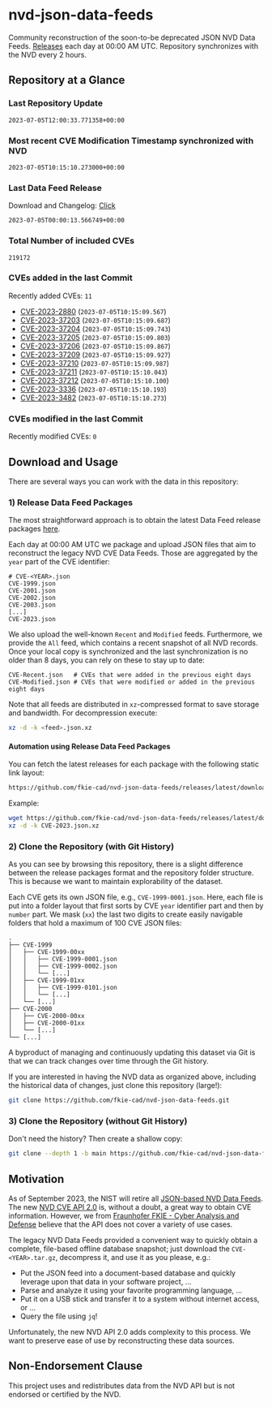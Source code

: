 # nvd-json-data-feeds

Community reconstruction of the soon-to-be deprecated JSON NVD Data Feeds. 
[Releases](https://github.com/fkie-cad/nvd-json-data-feeds/releases/latest) each day at 00:00 AM UTC.
Repository synchronizes with the NVD every 2 hours.

## Repository at a Glance

### Last Repository Update

```plain
2023-07-05T12:00:33.771358+00:00
```

### Most recent CVE Modification Timestamp synchronized with NVD

```plain
2023-07-05T10:15:10.273000+00:00
```

### Last Data Feed Release

Download and Changelog: [Click](https://github.com/fkie-cad/nvd-json-data-feeds/releases/latest)

```plain
2023-07-05T00:00:13.566749+00:00
```

### Total Number of included CVEs

```plain
219172
```

### CVEs added in the last Commit

Recently added CVEs: `11`

* [CVE-2023-2880](CVE-2023/CVE-2023-28xx/CVE-2023-2880.json) (`2023-07-05T10:15:09.567`)
* [CVE-2023-37203](CVE-2023/CVE-2023-372xx/CVE-2023-37203.json) (`2023-07-05T10:15:09.687`)
* [CVE-2023-37204](CVE-2023/CVE-2023-372xx/CVE-2023-37204.json) (`2023-07-05T10:15:09.743`)
* [CVE-2023-37205](CVE-2023/CVE-2023-372xx/CVE-2023-37205.json) (`2023-07-05T10:15:09.803`)
* [CVE-2023-37206](CVE-2023/CVE-2023-372xx/CVE-2023-37206.json) (`2023-07-05T10:15:09.867`)
* [CVE-2023-37209](CVE-2023/CVE-2023-372xx/CVE-2023-37209.json) (`2023-07-05T10:15:09.927`)
* [CVE-2023-37210](CVE-2023/CVE-2023-372xx/CVE-2023-37210.json) (`2023-07-05T10:15:09.987`)
* [CVE-2023-37211](CVE-2023/CVE-2023-372xx/CVE-2023-37211.json) (`2023-07-05T10:15:10.043`)
* [CVE-2023-37212](CVE-2023/CVE-2023-372xx/CVE-2023-37212.json) (`2023-07-05T10:15:10.100`)
* [CVE-2023-3336](CVE-2023/CVE-2023-33xx/CVE-2023-3336.json) (`2023-07-05T10:15:10.193`)
* [CVE-2023-3482](CVE-2023/CVE-2023-34xx/CVE-2023-3482.json) (`2023-07-05T10:15:10.273`)


### CVEs modified in the last Commit

Recently modified CVEs: `0`



## Download and Usage

There are several ways you can work with the data in this repository:

### 1) Release Data Feed Packages

The most straightforward approach is to obtain the latest Data Feed release packages [here](https://github.com/fkie-cad/nvd-json-data-feeds/releases/latest).

Each day at 00:00 AM UTC we package and upload JSON files that aim to reconstruct the legacy NVD CVE Data Feeds.
Those are aggregated by the `year` part of the CVE identifier:

```
# CVE-<YEAR>.json
CVE-1999.json
CVE-2001.json
CVE-2002.json
CVE-2003.json
[...]
CVE-2023.json
```

We also upload the well-known `Recent` and `Modified` feeds.
Furthermore, we provide the `All` feed, which contains a recent snapshot of all NVD records.
Once your local copy is synchronized and the last synchronization is no older than 8 days, you can rely on these to stay up to date:

```plain
CVE-Recent.json   # CVEs that were added in the previous eight days
CVE-Modified.json # CVEs that were modified or added in the previous eight days
```

Note that all feeds are distributed in `xz`-compressed format to save storage and bandwidth.
For decompression execute:

```sh
xz -d -k <feed>.json.xz
```


#### Automation using Release Data Feed Packages

You can fetch the latest releases for each package with the following static link layout:

```sh
https://github.com/fkie-cad/nvd-json-data-feeds/releases/latest/download/CVE-<YEAR>.json.xz
```

Example:

```sh
wget https://github.com/fkie-cad/nvd-json-data-feeds/releases/latest/download/CVE-2023.json.xz
xz -d -k CVE-2023.json.xz
```

### 2) Clone the Repository (with Git History)

As you can see by browsing this repository, there is a slight difference between the release packages format and the repository folder structure.
This is because we want to maintain explorability of the dataset.

Each CVE gets its own JSON file, e.g., `CVE-1999-0001.json`.
Here, each file is put into a folder layout that first sorts by CVE `year` identifier part and then by `number` part.
We mask (`xx`) the last two digits to create easily navigable folders that hold a maximum of 100 CVE JSON files:

```plain
.
├── CVE-1999
│   ├── CVE-1999-00xx
│   │   ├── CVE-1999-0001.json
│   │   ├── CVE-1999-0002.json
│   │   └── [...]
│   ├── CVE-1999-01xx
│   │   ├── CVE-1999-0101.json
│   │   └── [...]
│   └── [...]
├── CVE-2000
│   ├── CVE-2000-00xx
│   ├── CVE-2000-01xx
│   └── [...]
└── [...]
```

A byproduct of managing and continuously updating this dataset via Git is that we can track changes over time through the Git history.

If you are interested in having the NVD data as organized above, including the historical data of changes, just clone this repository (large!):

```sh
git clone https://github.com/fkie-cad/nvd-json-data-feeds.git
```

### 3) Clone the Repository (without Git History)

Don't need the history? Then create a shallow copy:

```sh
git clone --depth 1 -b main https://github.com/fkie-cad/nvd-json-data-feeds.git
```

## Motivation

As of September 2023, the NIST will retire all [JSON-based NVD Data Feeds](https://nvd.nist.gov/vuln/data-feeds#divRetirementBanner-1).
The new [NVD CVE API 2.0](https://nvd.nist.gov/developers/vulnerabilities) is, without a doubt, a great way to obtain CVE information.
However, we from [Fraunhofer FKIE - Cyber Analysis and Defense](https://www.fkie.fraunhofer.de/en/departments/cad.html) believe that the API does not cover a variety of use cases.

The legacy NVD Data Feeds provided a convenient way to quickly obtain a complete, file-based offline database snapshot; just download the `CVE-<YEAR>.tar.gz`, decompress it, and use it as you please, e.g.:

* Put the JSON feed into a document-based database and quickly leverage upon that data in your software project, ...
* Parse and analyze it using your favorite programming language, ...
* Put it on a USB stick and transfer it to a system without internet access, or ...
* Query the file using `jq`!

Unfortunately, the new NVD API 2.0 adds complexity to this process.
We want to preserve ease of use by reconstructing these data sources.

## Non-Endorsement Clause

This project uses and redistributes data from the NVD API but is not endorsed or certified by the NVD.